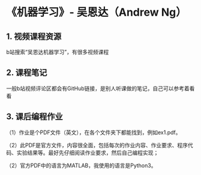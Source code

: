 # 《机器学习》- 吴恩达（Andrew Ng）

## 1. 视频课程资源

b站搜索“吴恩达机器学习”，有很多视频课程

## 2. 课程笔记

一般b站视频评论区都会有GitHub链接，是别人听课做的笔记，自己可以参考着看看

## 3. 课后编程作业

（1）作业是个PDF文件（英文），在各个文件夹下都能找到，例如ex1.pdf。

（2）此PDF是官方文件，内容很全面，包括每次的作业内容、作业要求、程序代码、实验结果等。最好先仔细阅读作业要求，然后自己编程实现；

（2）官方PDF中的语言为MATLAB，我使用的语言是Python3。